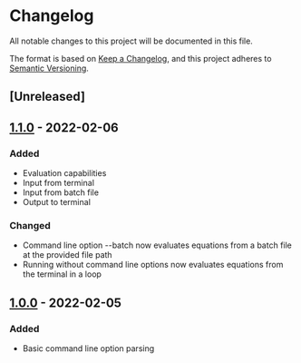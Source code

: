 # Changelog
All notable changes to this project will be documented in this file.

The format is based on [Keep a Changelog](https://keepachangelog.com/en/1.0.0/),
and this project adheres to [Semantic Versioning](https://semver.org/spec/v2.0.0.html).

## [Unreleased]

## [1.1.0] - 2022-02-06
### Added
- Evaluation capabilities
- Input from terminal
- Input from batch file
- Output to terminal

### Changed
- Command line option --batch now evaluates equations from a batch file at the provided file path
- Running without command line options now evaluates equations from the terminal in a loop

## [1.0.0] - 2022-02-05
### Added
- Basic command line option parsing

[1.0.0]: https://github.com/TypeToSearch/cs2263_hw01/releases/tag/1.0.0
[1.1.0]: https://github.com/TypeToSearch/cs2263_hw01/compare/1.0.0...1.1.0
